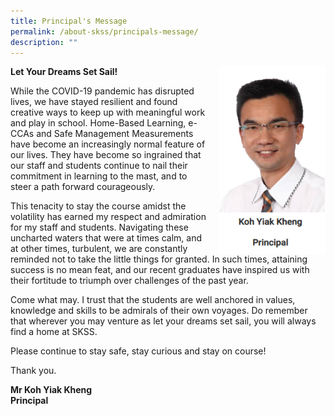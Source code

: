 ```yaml
---
title: Principal's Message
permalink: /about-skss/principals-message/
description: ""
---
```


**Let Your Dreams Set Sail!**
<img src="/images/ABOUT%20SKSS/Principal.png" style="width:170px;height:300px;margin-left:15px;" align = "right">

While the COVID-19 pandemic has disrupted lives, we have stayed resilient and found creative ways to keep up with meaningful work and play in school. Home-Based Learning, e-CCAs and Safe Management Measurements have become an increasingly normal feature of our lives. They have become so ingrained that our staff and students continue to nail their commitment in learning to the mast, and to steer a path forward courageously. 

  

This tenacity to stay the course amidst the volatility has earned my respect and admiration for my staff and students. Navigating these uncharted waters that were at times calm, and at other times, turbulent, we are constantly reminded not to take the little things for granted. In such times, attaining success is no mean feat, and our recent graduates have inspired us with their fortitude to triumph over challenges of the past year.

  

Come what may. I trust that the students are well anchored in values, knowledge and skills to be admirals of their own voyages. Do remember that wherever you may venture as let your dreams set sail, you will always find a home at SKSS.

  

Please continue to stay safe, stay curious and stay on course!

Thank you. 

  

**Mr Koh Yiak Kheng   
Principal**